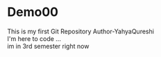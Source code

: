 # Demo00
This is my first Git Repository 
Author-YahyaQureshi <br>
I'm here to code ...
<br>
im in 3rd semester right now 

